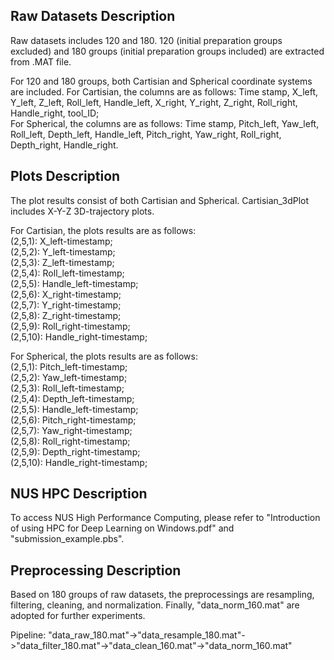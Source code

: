 ## Raw Datasets Description  
Raw datasets includes 120 and 180. 120 (initial preparation groups excluded) and 180 groups (initial preparation groups included) are extracted from .MAT file.

For 120 and 180 groups, both Cartisian and Spherical coordinate systems are included.
For Cartisian, the columns are as follows: Time stamp, X_left, Y_left, Z_left, Roll_left, Handle_left, X_right, Y_right, Z_right, Roll_right, Handle_right, tool_ID;  
For Spherical, the columns are as follows: Time stamp, Pitch_left, Yaw_left, Roll_left, Depth_left, Handle_left, Pitch_right, Yaw_right, Roll_right, Depth_right, Handle_right.

## Plots Description  
The plot results consist of both Cartisian and Spherical. Cartisian_3dPlot includes X-Y-Z 3D-trajectory plots.   

For Cartisian, the plots results are as follows:  
(2,5,1): X_left-timestamp;  
(2,5,2): Y_left-timestamp;   
(2,5,3): Z_left-timestamp;   
(2,5,4): Roll_left-timestamp;   
(2,5,5): Handle_left-timestamp;   
(2,5,6): X_right-timestamp;   
(2,5,7): Y_right-timestamp;   
(2,5,8): Z_right-timestamp;     
(2,5,9): Roll_right-timestamp;   
(2,5,10): Handle_right-timestamp;   

For Spherical, the plots results are as follows:  
(2,5,1): Pitch_left-timestamp;   
(2,5,2): Yaw_left-timestamp;   
(2,5,3): Roll_left-timestamp;   
(2,5,4): Depth_left-timestamp;   
(2,5,5): Handle_left-timestamp;   
(2,5,6): Pitch_right-timestamp;   
(2,5,7): Yaw_right-timestamp;   
(2,5,8): Roll_right-timestamp;   
(2,5,9): Depth_right-timestamp;   
(2,5,10): Handle_right-timestamp;

## NUS HPC Description
To access NUS High Performance Computing, please refer to "Introduction of using HPC for Deep Learning on Windows.pdf" and "submission_example.pbs".

## Preprocessing Description
Based on 180 groups of raw datasets, the preprocessings are resampling, filtering, cleaning, and normalization. Finally, "data_norm_160.mat" are adopted for further experiments.

Pipeline: "data_raw_180.mat"->"data_resample_180.mat"->"data_filter_180.mat"->"data_clean_160.mat"->"data_norm_160.mat" 
  
